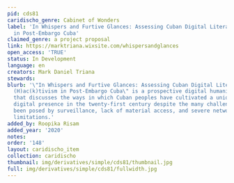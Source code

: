 ```yaml
---
pid: cds81
caridischo_genre: Cabinet of Wonders
label: 'In Whispers and Furtive Glances: Assessing Cuban Digital Literacies and (H)ac(k)tivism
  in Post-Embargo Cuba'
claimed_genre: a project proposal
link: https://marktriana.wixsite.com/whispersandglances
open_access: 'TRUE'
status: In Development
language: en
creators: Mark Daniel Triana
stewards: 
blurb: '\"In Whispers and Furtive Glances: Assessing Cuban Digital Literacies and
  (H)ac(k)tivism in Post-Embargo Cuba\" is a prospective digital humanities project
  that discusses the ways in which Cuban peoples have cultivated a unique and compelling
  digital presence in the twenty-first century despite the many challenges that have
  been posed by surveillance, lack of material access, and severe network and hardware
  limitations.'
added_by: Roopika Risam
added_year: '2020'
notes: 
order: '148'
layout: caridischo_item
collection: caridischo
thumbnail: img/derivatives/simple/cds81/thumbnail.jpg
full: img/derivatives/simple/cds81/fullwidth.jpg
---
```

